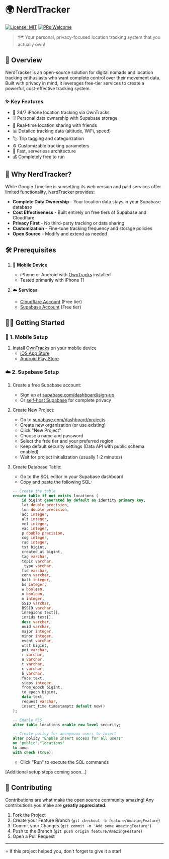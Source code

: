 # 🌍 NerdTracker

[![License: MIT](https://img.shields.io/badge/License-MIT-yellow.svg)](https://opensource.org/licenses/MIT)
[![PRs Welcome](https://img.shields.io/badge/PRs-welcome-brightgreen.svg)](http://makeapullrequest.com)

> 🗺️ Your personal, privacy-focused location tracking system that you actually own!

## 🌟 Overview

NerdTracker is an open-source solution for digital nomads and location tracking enthusiasts who want complete control over their movement data. Built with privacy in mind, it leverages free-tier services to create a powerful, cost-effective tracking system.

### ✨ Key Features

- 📱 24/7 iPhone location tracking via OwnTracks
- 🗄️ Personal data ownership with Supabase storage
- 🎯 Real-time location sharing with friends
- 📊 Detailed tracking data (altitude, WiFi, speed)
- 🏷️ Trip tagging and categorization
- ⚙️ Customizable tracking parameters
- 💨 Fast, serverless architecture
- 💰 Completely free to run

## 🚀 Why NerdTracker?

While Google Timeline is sunsetting its web version and paid services offer limited functionality, NerdTracker provides:

- **Complete Data Ownership** - Your location data stays in your Supabase database
- **Cost Effectiveness** - Built entirely on free tiers of Supabase and Cloudflare
- **Privacy First** - No third-party tracking or data sharing
- **Customization** - Fine-tune tracking frequency and storage policies
- **Open Source** - Modify and extend as needed

## 🛠️ Prerequisites

1. 📱 **Mobile Device**
   - iPhone or Android with [OwnTracks](https://owntracks.org/) installed
   - Tested primarily with iPhone 11

2. ☁️ **Services**
   - [Cloudflare Account](https://cloudflare.com) (Free tier)
   - [Supabase Account](https://supabase.com) (Free tier)

## 🏃‍♂️ Getting Started

### 📱 1. Mobile Setup
1. Install [OwnTracks](https://owntracks.org/) on your mobile device
   - [iOS App Store](https://apps.apple.com/us/app/owntracks/id692424691)
   - [Android Play Store](https://play.google.com/store/apps/details?id=org.owntracks.android)

### ☁️ 2. Supabase Setup
1. Create a free Supabase account:
   - Sign up at [supabase.com/dashboard/sign-up](https://supabase.com/dashboard/sign-up)
   - Or [self-host Supabase](https://supabase.com/docs/guides/self-hosting) for complete privacy

2. Create New Project:
   - Go to [supabase.com/dashboard/projects](https://supabase.com/dashboard/projects)
   - Create new organization (or use existing)
   - Click "New Project"
   - Choose a name and password
   - Select the free tier and your preferred region
   - Keep default security settings (Data API with public schema enabled)
   - Wait for project initialization (usually 1-2 minutes)

3. Create Database Table:
   - Go to the SQL editor in your Supabase dashboard
   - Copy and paste the following SQL:
   ```sql
   -- Create the table
   create table if not exists locations (
       id bigint generated by default as identity primary key,
       lat double precision,
       lon double precision,
       acc integer,
       alt integer,
       vel integer,
       vac integer,
       p double precision,
       cog integer,
       rad integer,
       tst bigint,
       created_at bigint,
       tag varchar,
       topic varchar,
       _type varchar,
       tid varchar,
       conn varchar,
       batt integer,
       bs integer,
       w boolean,
       o boolean,
       m integer,
       SSID varchar,
       BSSID varchar,
       inregions text[],
       inrids text[],
       desc varchar,
       uuid varchar,
       major integer,
       minor integer,
       event varchar,
       wtst bigint,
       poi varchar,
       r varchar,
       u varchar,
       t varchar,
       c varchar,
       b varchar,
       face text,
       steps integer,
       from_epoch bigint,
       to_epoch bigint,
       data text,
       request varchar,
       insert_time timestamptz default now()
   );

   -- Enable RLS
   alter table locations enable row level security;

   -- Create policy for anonymous users to insert
   alter policy "Enable insert access for all users"
   on "public"."locations"
   to anon
   with check (true);
   ```
   - Click "Run" to execute the SQL commands

[Additional setup steps coming soon...]

## 🤝 Contributing

Contributions are what make the open source community amazing! Any contributions you make are **greatly appreciated**.

1. Fork the Project
2. Create your Feature Branch (`git checkout -b feature/AmazingFeature`)
3. Commit your Changes (`git commit -m 'Add some AmazingFeature'`)
4. Push to the Branch (`git push origin feature/AmazingFeature`)
5. Open a Pull Request

---

⭐️ If this project helped you, don't forget to give it a star!